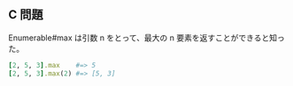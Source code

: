 ## C 問題

Enumerable#max は引数 n をとって、最大の n 要素を返すことができると知った。

```ruby
[2, 5, 3].max    #=> 5
[2, 5, 3].max(2) #=> [5, 3]
```
